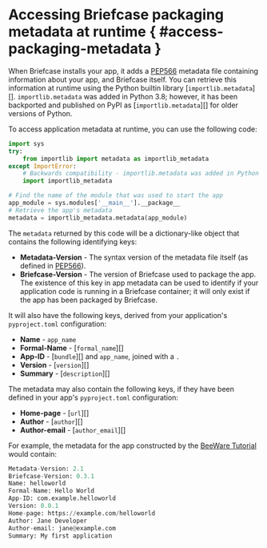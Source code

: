 # Accessing Briefcase packaging metadata at runtime  { #access-packaging-metadata }

When Briefcase installs your app, it adds a
[PEP566](https://peps.python.org/pep-0566/) metadata file containing
information about your app, and Briefcase itself. You can retrieve this
information at runtime using the Python builtin library
[`importlib.metadata`][].
`importlib.metadata` was added in Python 3.8; however, it has been
backported and published on PyPI as
[`importlib.metadata`][] for
older versions of Python.

To access application metadata at runtime, you can use the following
code:

```python
import sys
try:
    from importlib import metadata as importlib_metadata
except ImportError:
    # Backwards compatibility - importlib.metadata was added in Python 3.8
    import importlib_metadata

# Find the name of the module that was used to start the app
app_module = sys.modules['__main__'].__package__
# Retrieve the app's metadata
metadata = importlib_metadata.metadata(app_module)
```

The `metadata` returned by this code will be a dictionary-like object
that contains the following identifying keys:

- **Metadata-Version** - The syntax version of the metadata file
  itself (as defined in [PEP566](https://peps.python.org/pep-0566/)).
- **Briefcase-Version** - The version of Briefcase used to package the
  app. The existence of this key in app metadata can be used to
  identify if your application code is running in a Briefcase
  container; it will only exist if the app has been packaged by
  Briefcase.

It will also have the following keys, derived from your application's
`pyproject.toml` configuration:

- **Name** - `app_name`
- **Formal-Name** - [`formal_name`][]
- **App-ID** - [`bundle`][] and
  `app_name`, joined with a `.`
- **Version** - [`version`][]
- **Summary** - [`description`][]

The metadata may also contain the following keys, if they have been
defined in your app's `pyproject.toml` configuration:

- **Home-page** - [`url`][]
- **Author** - [`author`][]
- **Author-email** - [`author_email`][]

For example, the metadata for the app constructed by the [BeeWare
Tutorial](https://tutorial.beeware.org/en/latest/tutorial/tutorial-1.html)
would contain:

```python
Metadata-Version: 2.1
Briefcase-Version: 0.3.1
Name: helloworld
Formal-Name: Hello World
App-ID: com.example.helloworld
Version: 0.0.1
Home-page: https://example.com/helloworld
Author: Jane Developer
Author-email: jane@example.com
Summary: My first application
```
